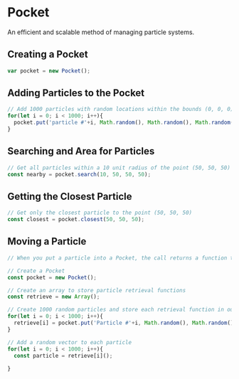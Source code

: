 # Pocket
An efficient and scalable method of managing particle systems.

## Creating a Pocket

```javascript
var pocket = new Pocket();
```

## Adding Particles to the Pocket

```javascript
// Add 1000 particles with random locations within the bounds (0, 0, 0) and (1, 1, 1)
for(let i = 0; i < 1000; i++){
  pocket.put('particle #'+i, Math.random(), Math.random(), Math.random());
}
```

## Searching and Area for Particles

```javascript
// Get all particles within a 10 unit radius of the point (50, 50, 50)
const nearby = pocket.search(10, 50, 50, 50);
```

## Getting the Closest Particle

```javascript
// Get only the closest particle to the point (50, 50, 50)
const closest = pocket.closest(50, 50, 50);
```

## Moving a Particle

```javascript
// When you put a particle into a Pocket, the call returns a function to retrieve the same particle. We can use this to move particles efficiently without creating a new pocket.

// Create a Pocket
const pocket = new Pocket();

// Create an array to store particle retrieval functions
const retrieve = new Array();

// Create 1000 random particles and store each retrieval function in our array
for(let i = 0; i < 1000; i++){
  retrieve[i] = pocket.put('Particle #'+i, Math.random(), Math.random(), Math.random());
}

// Add a random vector to each particle
for(let i = 0; i < 1000; i++){
  const particle = retrieve[i]();
  
}
```
